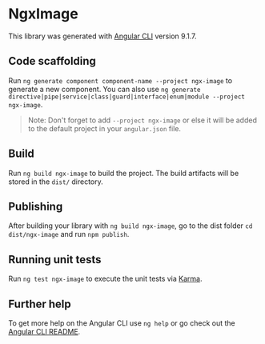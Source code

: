 # NgxImage

This library was generated with [Angular CLI](https://github.com/angular/angular-cli) version 9.1.7.

## Code scaffolding

Run `ng generate component component-name --project ngx-image` to generate a new component. You can also use `ng generate directive|pipe|service|class|guard|interface|enum|module --project ngx-image`.
> Note: Don't forget to add `--project ngx-image` or else it will be added to the default project in your `angular.json` file. 

## Build

Run `ng build ngx-image` to build the project. The build artifacts will be stored in the `dist/` directory.

## Publishing

After building your library with `ng build ngx-image`, go to the dist folder `cd dist/ngx-image` and run `npm publish`.

## Running unit tests

Run `ng test ngx-image` to execute the unit tests via [Karma](https://karma-runner.github.io).

## Further help

To get more help on the Angular CLI use `ng help` or go check out the [Angular CLI README](https://github.com/angular/angular-cli/blob/master/README.md).
